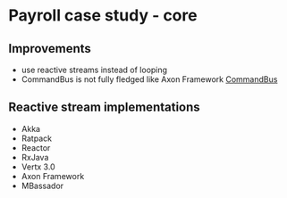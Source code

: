 # Payroll case study - core

## Improvements
* use reactive streams instead of looping
* CommandBus is not fully fledged like Axon Framework [CommandBus](https://docs.axonframework.org/part-iii-infrastructure-components/command-dispatching#the-command-bus)

## Reactive stream implementations
* Akka
* Ratpack
* Reactor
* RxJava
* Vertx 3.0
* Axon Framework
* MBassador
